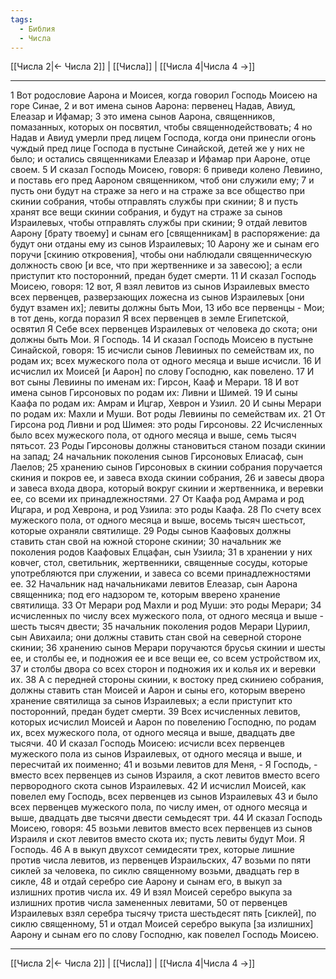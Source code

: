 ```yaml
---
tags:
  - Библия
  - Числа
---
```

[[Числа 2|← Числа 2]] | [[Числа]] | [[Числа 4|Числа 4 →]]

---
1 Вот родословие Аарона и Моисея, когда говорил Господь Моисею на горе Синае,
2 и вот имена сынов Аарона: первенец Надав, Авиуд, Елеазар и Ифамар;
3 это имена сынов Аарона, священников, помазанных, которых он посвятил, чтобы священнодействовать;
4 но Надав и Авиуд умерли пред лицем Господа, когда они принесли огонь чуждый пред лице Господа в пустыне Синайской, детей же у них не было; и остались священниками Елеазар и Ифамар при Аароне, отце своем.
5 И сказал Господь Моисею, говоря:
6 приведи колено Левиино, и поставь его пред Аароном священником, чтоб они служили ему;
7 и пусть они будут на страже за него и на страже за все общество при скинии собрания, чтобы отправлять службы при скинии;
8 и пусть хранят все вещи скинии собрания, и будут на страже за сынов Израилевых, чтобы отправлять службы при скинии;
9 отдай левитов Аарону [брату твоему] и сынам его [священникам] в распоряжение: да будут они отданы ему из сынов Израилевых;
10 Аарону же и сынам его поручи [скинию откровения], чтобы они наблюдали священническую должность свою [и все, что при жертвеннике и за завесою]; а если приступит кто посторонний, предан будет смерти.
11 И сказал Господь Моисею, говоря:
12 вот, Я взял левитов из сынов Израилевых вместо всех первенцев, разверзающих ложесна из сынов Израилевых [они будут взамен их]; левиты должны быть Мои,
13 ибо все первенцы - Мои; в тот день, когда поразил Я всех первенцев в земле Египетской, освятил Я Себе всех первенцев Израилевых от человека до скота; они должны быть Мои. Я Господь.
14 И сказал Господь Моисею в пустыне Синайской, говоря:
15 исчисли сынов Левииных по семействам их, по родам их; всех мужеского пола от одного месяца и выше исчисли.
16 И исчислил их Моисей [и Аарон] по слову Господню, как повелено.
17 И вот сыны Левиины по именам их: Гирсон, Кааф и Мерари.
18 И вот имена сынов Гирсоновых по родам их: Ливни и Шимей.
19 И сыны Каафа по родам их: Амрам и Ицгар, Хеврон и Узиил.
20 И сыны Мерари по родам их: Махли и Муши. Вот роды Левиины по семействам их.
21 От Гирсона род Ливни и род Шимея: это роды Гирсоновы.
22 Исчисленных было всех мужеского пола, от одного месяца и выше, семь тысяч пятьсот.
23 Роды Гирсоновы должны становиться станом позади скинии на запад;
24 начальник поколения сынов Гирсоновых Елиасаф, сын Лаелов;
25 хранению сынов Гирсоновых в скинии собрания поручается скиния и покров ее, и завеса входа скинии собрания,
26 и завесы двора и завеса входа двора, который вокруг скинии и жертвенника, и веревки ее, со всеми их принадлежностями.
27 От Каафа род Амрама и род Ицгара, и род Хеврона, и род Узиила: это роды Каафа.
28 По счету всех мужеского пола, от одного месяца и выше, восемь тысяч шестьсот, которые охраняли святилище.
29 Роды сынов Каафовых должны ставить стан свой на южной стороне скинии;
30 начальник же поколения родов Каафовых Елцафан, сын Узиила;
31 в хранении у них ковчег, стол, светильник, жертвенники, священные сосуды, которые употребляются при служении, и завеса со всеми принадлежностями ее.
32 Начальник над начальниками левитов Елеазар, сын Аарона священника; под его надзором те, которым вверено хранение святилища.
33 От Мерари род Махли и род Муши: это роды Мерари;
34 исчисленных по числу всех мужеского пола, от одного месяца и выше - шесть тысяч двести;
35 начальник поколения родов Мерари Цуриил, сын Авихаила; они должны ставить стан свой на северной стороне скинии;
36 хранению сынов Мерари поручаются брусья скинии и шесты ее, и столбы ее, и подножия ее и все вещи ее, со всем устройством их,
37 и столбы двора со всех сторон и подножия их и колья их и веревки их.
38 А с передней стороны скинии, к востоку пред скиниею собрания, должны ставить стан Моисей и Аарон и сыны его, которым вверено хранение святилища за сынов Израилевых; а если приступит кто посторонний, предан будет смерти.
39 Всех исчисленных левитов, которых исчислил Моисей и Аарон по повелению Господню, по родам их, всех мужеского пола, от одного месяца и выше, двадцать две тысячи.
40 И сказал Господь Моисею: исчисли всех первенцев мужеского пола из сынов Израилевых, от одного месяца и выше, и пересчитай их поименно;
41 и возьми левитов для Меня, - Я Господь, - вместо всех первенцев из сынов Израиля, а скот левитов вместо всего первородного скота сынов Израилевых.
42 И исчислил Моисей, как повелел ему Господь, всех первенцев из сынов Израилевых
43 и было всех первенцев мужеского пола, по числу имен, от одного месяца и выше, двадцать две тысячи двести семьдесят три.
44 И сказал Господь Моисею, говоря:
45 возьми левитов вместо всех первенцев из сынов Израиля и скот левитов вместо скота их; пусть левиты будут Мои. Я Господь.
46 А в выкуп двухсот семидесяти трех, которые лишние против числа левитов, из первенцев Израильских,
47 возьми по пяти сиклей за человека, по сиклю священному возьми, двадцать гер в сикле,
48 и отдай серебро сие Аарону и сынам его, в выкуп за излишних против числа их.
49 И взял Моисей серебро выкупа за излишних против числа замененных левитами,
50 от первенцев Израилевых взял серебра тысячу триста шестьдесят пять [сиклей], по сиклю священному,
51 и отдал Моисей серебро выкупа [за излишних] Аарону и сынам его по слову Господню, как повелел Господь Моисею.

---
[[Числа 2|← Числа 2]] | [[Числа]] | [[Числа 4|Числа 4 →]]